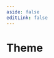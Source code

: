 ```yaml
---
aside: false
editLink: false
---
```


# Theme

<script setup>
import Chart from '../../@views/sample/theme/index.vue'
</script>
<Chart/>

<!--@include: @/@views/sample/theme/index.md-->
